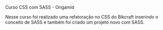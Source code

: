 Curso CSS com SASS - Origamid

Nesse curso foi realizado uma refatoração no CSS do Bikcraft inserindo o conceito de SASS e também foi criado um projeto novo com SASS. 

